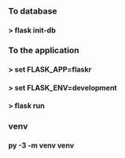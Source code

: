 ### To database
#### > flask init-db

### To the application
#### > set FLASK_APP=flaskr
#### > set FLASK_ENV=development
#### > flask run

### venv
#### py -3 -m venv venv